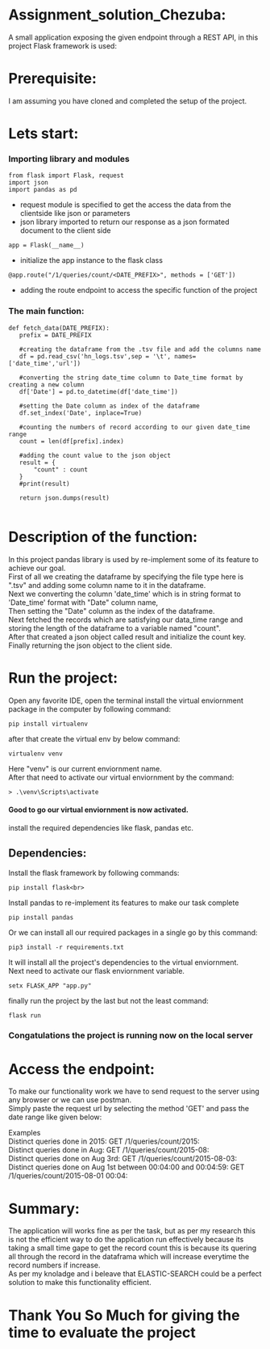 # Assignment_solution_Chezuba:
 A small application exposing the given endpoint through a REST API, in this project Flask framework is used:
 
# Prerequisite:
 I am assuming you have cloned and completed the setup of the project. 
 
 
# Lets start:
 ### Importing library and modules
 ```
 from flask import Flask, request
 import json
 import pandas as pd
 ```
 - request module is specified to get the access the data from the clientside like json or parameters<br>
 - json library imported to return our response as a json formated document to the client side<br>
 
 ```
 app = Flask(__name__)
 ```
 - initialize the app instance to the flask class
 
 ```
 @app.route("/1/queries/count/<DATE_PREFIX>", methods = ['GET'])
 ```
 - adding the route endpoint to access the specific function of the project<br>
 ### The main function:
 ```
 def fetch_data(DATE_PREFIX):
    prefix = DATE_PREFIX

    #creating the dataframe from the .tsv file and add the columns name
    df = pd.read_csv('hn_logs.tsv',sep = '\t', names=['date_time','url'])
    
    #converting the string date_time column to Date_time format by creating a new column
    df['Date'] = pd.to_datetime(df['date_time'])

    #setting the Date column as index of the dataframe
    df.set_index('Date', inplace=True)
      
    #counting the numbers of record according to our given date_time range  
    count = len(df[prefix].index)

    #adding the count value to the json object 
    result = {
        "count" : count
    }
    #print(result)

    return json.dumps(result)
        
```
# Description of the function:
In this project pandas library is used by re-implement some of its feature to achieve our goal.<br>
First of all we creating the dataframe by specifying the file type here is ".tsv" and adding some column name to it in the dataframe.<br>
Next we converting the column 'date_time' which is in string format to 'Date_time' format with "Date" column name,<br>
Then setting the "Date" column as the index of the dataframe.<br>
Next fetched the records which are satisfying our data_time range and storing the length of the dataframe to a variable named "count".<br>
After that created a json object called result and initialize the count key.<br>
Finally returning the json object to the client side.

# Run the project:
Open any favorite IDE, open the terminal
install the virtual enviornment package in the computer by following command:
```
pip install virtualenv
```
after that create the virtual env by below command:
```
virtualenv venv
```
Here "venv" is our current enviornment name.<br>
After that need to activate our virtual enviornment by the command:
```
> .\venv\Scripts\activate 
```
#### Good to go our virtual enviornment is now activated.<br>
install the required dependencies like flask, pandas etc.<br>
## Dependencies:
 Install the flask framework by following commands:<br>
 ```
 pip install flask<br>
 ```
 Install pandas to re-implement its features to make our task complete<br>
 ```
 pip install pandas
 ```
Or we can install all our required packages in a single go by this command:
```
pip3 install -r requirements.txt
```
It will install all the project's dependencies to the virtual enviornment.<br>
Next need to activate our flask enviornment variable.<br>
```
setx FLASK_APP "app.py"
```
finally run the project by the last but not the least command:<br>
```
flask run
```
### Congatulations the project is running now on the local server
# Access the endpoint:
To make our functionality work we have to send request to the server using any browser or we can use postman.<br>
Simply paste the request url by selecting the method 'GET' and pass the date range like given below:

Examples<br>
Distinct queries done in 2015: GET /1/queries/count/2015: <br>
Distinct queries done in Aug: GET /1/queries/count/2015-08: <br>
Distinct queries done on Aug 3rd: GET /1/queries/count/2015-08-03: <br>
Distinct queries done on Aug 1st between 00:04:00 and 00:04:59: GET /1/queries/count/2015-08-01 00:04: <br>

# Summary:
The application will works fine as per the task, but as per my research this is not the efficient way to do the application run effectively because its taking a small time gape to get the record count this is because its quering all through the record in the dataframa which will increase everytime the record numbers if increase.<br>
As per my knoladge and i beleave that ELASTIC-SEARCH could be a perfect solution to make this functionality efficient.

# Thank You So Much for giving the time to evaluate the project




 
 
